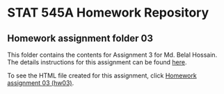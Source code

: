 # STAT 545A Homework Repository
## Homework assignment folder 03

This folder contains the contents for Assignment 3 for Md. Belal Hossain. The details instructions for this assignment can be found [here](https://stat545.stat.ubc.ca/evaluation/hw03/hw03/).

To see the HTML file created for this assignment, click [Homework assignment 03 (hw03)](https://stat545-ubc-hw-2019-20.github.io/stat545-hw-belalanik/hw03/hw03.html).
